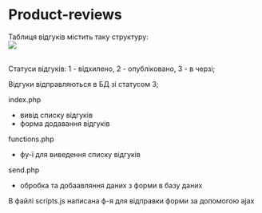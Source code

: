 # Product-reviews

Таблиця відгуків містить таку структуру:<br> 
<img src="http://_img/table-reviews.jpg"><br> <br> 

Статуси відгуків:
1 - відхилено, 2 - опубліковано, 3 - в черзі;

<p>Відгуки відправляються в БД зі статусом 3;</p>

index.php
- вивід списку відгуків
- форма додавання відгуків

functions.php
- фу-ї для виведення списку відгуків

send.php
- обробка та добаавляння даних з форми в базу даних

В файлі scripts.js написана ф-я для відправки форми за допомогою ajax 
